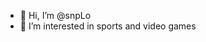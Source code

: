 - 👋 Hi, I’m @snpLo
- 👀 I’m interested in sports and video games

<!---
snpLo/snpLo is a ✨ special ✨ repository because its `README.md` (this file) appears on your GitHub profile.
You can click the Preview link to take a look at your changes.
--->
